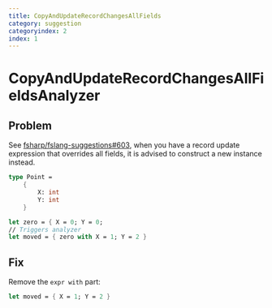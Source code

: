 ```yaml
---
title: CopyAndUpdateRecordChangesAllFields
category: suggestion
categoryindex: 2
index: 1
---
```

# CopyAndUpdateRecordChangesAllFieldsAnalyzer

## Problem

See [fsharp/fslang-suggestions#603](https://github.com/fsharp/fslang-suggestions/issues/603), when you have a record update expression that overrides all fields, it is advised to construct a new instance instead. 

```fsharp
type Point = 
    {
        X: int
        Y: int
    }

let zero = { X = 0; Y = 0;
// Triggers analyzer
let moved = { zero with X = 1; Y = 2 }
```

## Fix

Remove the `expr with` part:

```fsharp
let moved = { X = 1; Y = 2 }
```